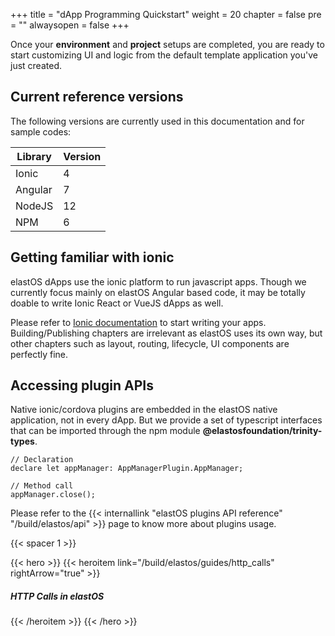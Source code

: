 +++
title = "dApp Programming Quickstart"
weight = 20
chapter = false
pre = ""
alwaysopen = false
+++

Once your **environment** and **project** setups are completed, you are ready to start customizing UI and logic from the default template application you've just created.

## Current reference versions

The following versions are currently used in this documentation and for sample codes:

| Library | Version |
| ------- | ------- |
| Ionic | 4 |
| Angular | 7 |
| NodeJS | 12 |
| NPM | 6 |

## Getting familiar with ionic

elastOS dApps use the ionic platform to run javascript apps. Though we currently focus mainly on elastOS Angular based code, it may be totally doable to write Ionic React or VueJS dApps as well.

Please refer to [Ionic documentation](https://ionicframework.com/docs) to start writing your apps. Building/Publishing chapters are irrelevant as elastOS uses its own way, but other chapters such as layout, routing, lifecycle, UI components are perfectly fine. 

## Accessing plugin APIs

Native ionic/cordova plugins are embedded in the elastOS native application, not in every dApp. But we provide a set of typescript interfaces that can be imported through the npm module **@elastosfoundation/trinity-types**.

    // Declaration
    declare let appManager: AppManagerPlugin.AppManager;

    // Method call
    appManager.close();

Please refer to the {{< internallink "elastOS plugins API reference" "/build/elastos/api" >}} page to know more about plugins usage.


{{< spacer 1 >}}

{{< hero >}}
    {{< heroitem link="/build/elastos/guides/http_calls" rightArrow="true" >}}
        <h5>HTTP Calls in elastOS</h5>
    {{< /heroitem >}}
{{< /hero >}}
